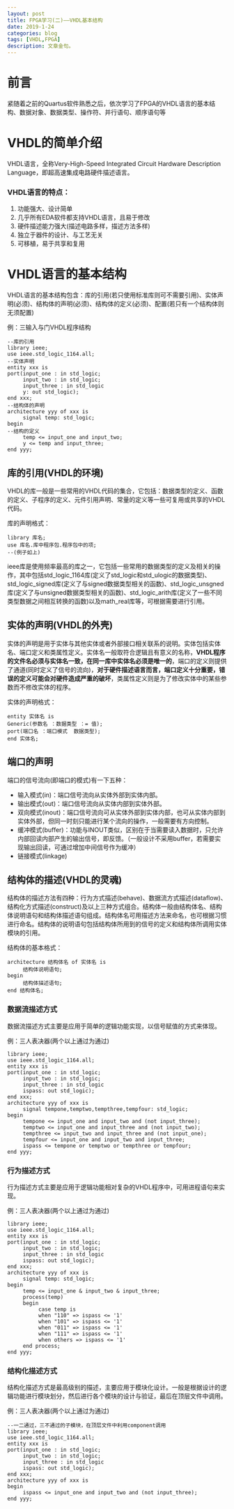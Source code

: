 ```yaml
---
layout: post
title: FPGA学习(二)——VHDL基本结构
date: 2019-1-24
categories: blog
tags: [VHDL,FPGA]
description: 文章金句。
---
```


# 前言
紧随着之前的Quartus软件熟悉之后，依次学习了FPGA的VHDL语言的基本结构、数据对象、数据类型、操作符、并行语句、顺序语句等

# VHDL的简单介绍
VHDL语言，全称Very-High-Speed Integrated Circuit Hardware Description Language，即超高速集成电路硬件描述语言。

### VHDL语言的特点：

1. 功能强大、设计简单
2. 几乎所有EDA软件都支持VHDL语言，且易于修改
3. 硬件描述能力强大(描述电路多样，描述方法多样)
4. 独立于器件的设计、与工艺无关
5. 可移植，易于共享和复用

# VHDL语言的基本结构
VHDL语言的基本结构包含：库的引用(若只使用标准库则可不需要引用)、实体声明(必须)、结构体的声明(必须)、结构体的定义(必须)、配置(若只有一个结构体则无须配置)

例：三输入与门VHDL程序结构

```
--库的引用 
library ieee;  
use ieee.std_logic_1164.all;  
--实体声明
entity xxx is  
port(input_one : in std_logic;  
     input_two : in std_logic;  
     input_three : in std_logic  
     y: out std_logic);  
end xxx;  
--结构体的声明 
architecture yyy of xxx is  
     signal temp: std_logic;  
begin
--结构的定义  
     temp <= input_one and input_two;  
     y <= temp and input_three;  
end yyy;  
```

## 库的引用(VHDL的环境)
VHDL的库一般是一些常用的VHDL代码的集合，它包括：数据类型的定义、函数的定义、子程序的定义、元件引用声明、常量的定义等一些可复用或共享的VHDL代码。

库的声明格式：

```
library 库名;   
use 库名.库中程序包.程序包中的项;   
--(例子如上)   
```  

ieee库是使用频率最高的库之一，它包括一些常用的数据类型的定义及相关的操作，其中包括std_logic_1164库(定义了std_logic和std_ulogic的数据类型)、std_logic_signed库(定义了与signed数据类型相关的函数)、std_logic_unsgned库(定义了与unsigned数据类型相关的函数)、std_logic_arith库(定义了一些不同类型数据之间相互转换的函数)以及math_real库等，可根据需要进行引用。

## 实体的声明(VHDL的外壳)
实体的声明是用于实体与其他实体或者外部接口相关联系的说明。实体包括实体名、端口定义和类属性定义。实体名一般取符合逻辑且有意义的名称，**VHDL程序的文件名必须与实体名一致，在同一库中实体名必须是唯一的**，端口的定义则提供了通道(同时定义了信号的流向)，**对于硬件描述语言而言，端口定义十分重要，错误的定义可能会对硬件造成严重的破坏**，类属性定义则是为了修改实体中的某些参数而不修改实体的程序。

实体的声明格式：

```
entity 实体名 is  
Generic(参数名 ：数据类型 ：= 值);  
port(端口名 ：端口模式  数据类型);  
end 实体名;  
```  
   
## 端口的声明
端口的信号流向(即端口的模式)有一下五种：

* 输入模式(in)：端口信号流向从实体外部到实体内部。
* 输出模式(out)：端口信号流向从实体内部到实体外部。
* 双向模式(inout)：端口信号流向可从实体外部到实体内部，也可从实体内部到实体外部，但同一时刻只能进行某个流向的操作，一般需要有方向控制。
* 缓冲模式(buffer)：功能与INOUT类似，区别在于当需要读入数据时，只允许内部回读内部产生的输出信号，即反馈。（一般设计不采用buffer，若需要实现输出回读，可通过增加中间信号作为缓冲）
* 链接模式(linkage)

## 结构体的描述(VHDL的灵魂)
结构体的描述方法有四种：行为方式描述(behave)、数据流方式描述(dataflow)、结构化方式描述(construct)及以上三种方式组合。结构体一般由结构体名、结构体说明语句和结构体描述语句组成。结构体名可用描述方法来命名，也可根据习惯进行命名。结构体的说明语句包括结构体所用到的信号的定义和结构体所调用实体模块的引用。

结构体的基本格式：

```
architecture 结构体名 of 实体名 is  
     结构体说明语句;  
begin  
     结构体描述语句;  
end 结构体名;  
```  
    
### 数据流描述方式
数据流描述方式主要是应用于简单的逻辑功能实现，以信号赋值的方式来体现。

例：三人表决器(两个以上通过为通过)

```
library ieee;  
use ieee.std_logic_1164.all;  
entity xxx is  
port(input_one : in std_logic;  
     input_two : in std_logic;  
     input_three : in std_logic  
     ispass: out std_logic);  
end xxx;  
architecture yyy of xxx is  
     signal tempone,temptwo,tempthree,tempfour: std_logic;  
begin  
     tempone <= input_one and input_two and (not input_three);  
     temptwo <= input_one and input_three and (not input_two);  
     tempthree <= input_two and input_three and (not input_one);  
     tempfour <= input_one and input_two and input_three;  
     ispass <= tempone or temptwo or tempthree or tempfour;  
end yyy;  
```  
    
### 行为描述方式
行为描述方式主要是应用于逻辑功能相对复杂的VHDL程序中，可用进程语句来实现。

例：三人表决器(两个以上通过为通过)

```
library ieee;  
use ieee.std_logic_1164.all;  
entity xxx is  
port(input_one : in std_logic;  
     input_two : in std_logic;  
     input_three : in std_logic  
     ispass: out std_logic);  
end xxx;  
architecture yyy of xxx is  
     signal temp: std_logic;  
begin  
     temp <= input_one & input_two & input_three;  
     process(temp)  
     begin  
          case temp is  
          when "110" => ispass <= '1'  
          when "101" => ispass <= '1'  
          when "011" => ispass <= '1'  
          when "111" => ispass <= '1'  
          when others => ispass <= '1'  
     end process;  
end yyy;  
```  
     
### 结构化描述方式
结构化描述方式是最高级别的描述，主要应用于模块化设计。一般是根据设计的逻辑功能进行模块划分，然后进行各个模块的设计与验证，最后在顶层文件中调用。

例：三人表决器(两个以上通过为通过)

```
--一二通过，三不通过的子模块，在顶层文件中利用component调用
library ieee;  
use ieee.std_logic_1164.all;  
entity xxx is  
port(input_one : in std_logic;  
     input_two : in std_logic;  
     input_three : in std_logic  
     ispass: out std_logic);  
end xxx;  
architecture yyy of xxx is        
begin  
     ispass <= input_one and input_two and (not input_three);  
end yyy;  
```  

